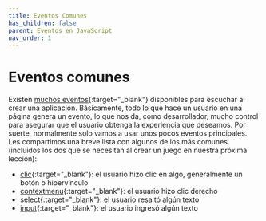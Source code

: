 ```yaml
---
title: Eventos Comunes
has_children: false
parent: Eventos en JavaScript
nav_order: 1
---
```


# Eventos comunes

Existen [muchos eventos](https://developer.mozilla.org/es/docs/Web/Events){:target="_blank"} disponibles para escuchar al crear una aplicación. Básicamente, todo lo que hace un usuario en una página genera un evento, lo que nos da, como desarrollador, mucho control para asegurar que el usuario obtenga la experiencia que deseamos. Por suerte, normalmente solo vamos a usar unos pocos eventos principales. Les compartimos una breve lista con algunos de los más comunes (incluidos los dos que se necesitan al crear un juego en nuestra próxima lección):

- [clic](https://developer.mozilla.org/es/docs/Web/API/Element/click_event){:target="_blank"}: el usuario hizo clic en algo, generalmente un botón o hipervínculo
- [contextmenu](https://developer.mozilla.org/en-US/docs/Web/API/Element/contextmenu_event){:target="_blank"}: el usuario hizo clic derecho
- [select](https://developer.mozilla.org/en-US/docs/Web/API/HTMLInputElement/select_event){:target="_blank"}: el usuario resaltó algún texto
- [input](https://developer.mozilla.org/en-US/docs/Web/API/HTMLElement/input_event){:target="_blank"}: el usuario ingresó algún texto


